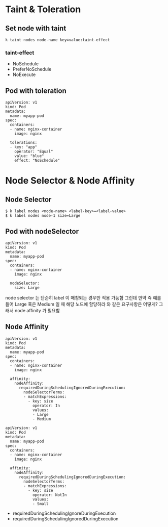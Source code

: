 # Taint & Toleration

## Set node with taint
```
k taint nodes node-name key=value:taint-effect
```

### taint-effect
- NoSchedule
- PreferNoSchedule
- NoExecute

## Pod with toleration
```
apiVersion: v1
kind: Pod
metadata:
  name: myapp-pod
spec:
  containers:
  - name: nginx-container
    image: nginx
  
  tolerations:
  - key: "app"
    operator: "Equal"
    value: "blue"
    effect: "NoSchedule"

```

# Node Selector & Node Affinity

## Node Selector
```
$ k label nodes <node-name> <label-key>=<label-value>
$ k label nodes node-1 size=Large

```

## Pod with nodeSelector
```
apiVersion: v1
kind: Pod
metadata:
  name: myapp-pod
spec:
  containers:
  - name: nginx-container
    image: nginx

  nodeSelector:
    size: Large 
```
node selector 는 단순히 label 이 매칭되는 경우만 적용 가능함
그런데 만약 즉 예를 들어 Large 혹은 Medium 일 때 해당 노드에 할당하라 와 같은 요구사항은 어떻게?
그래서 node affinity 가 필요함 

## Node Affinity
```
apiVersion: v1
kind: Pod
metadata:
  name: myapp-pod
spec:
  containers:
  - name: nginx-container
    image: nginx

  affinity:
    nodeAffinity:
      requiredDuringSchedulingIgnoredDuringExecution:
        nodeSelectorTerms:
        - matchExpressions:
          - key: size
            operator: In
            values:
            - Large
            - Medium
```

```
apiVersion: v1
kind: Pod
metadata:
  name: myapp-pod
spec:
  containers:
  - name: nginx-container
    image: nginx

  affinity:
    nodeAffinity:
      requiredDuringSchedulingIgnoredDuringExecution:
        nodeSelectorTerms:
        - matchExpressions:
          - key: size
            operator: NotIn
            values:
            - Small

```

- requiredDuringSchedulingIgnoreDuringExecution
- requiredDuringSchedulingIgnoredDuringExecution